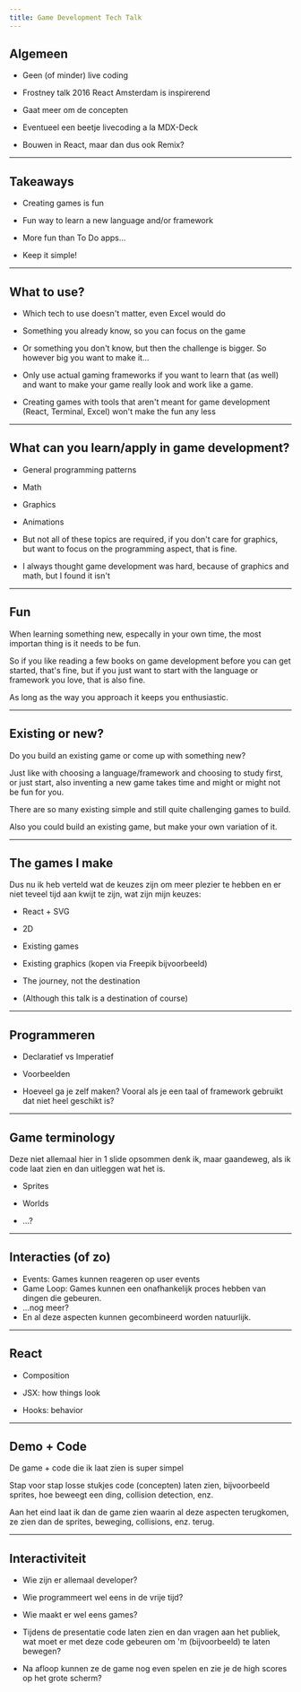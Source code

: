 ```yaml
---
title: Game Development Tech Talk
---
```


## Algemeen

- Geen (of minder) live coding

- Frostney talk 2016 React Amsterdam is inspirerend

- Gaat meer om de concepten

- Eventueel een beetje livecoding a la MDX-Deck

- Bouwen in React, maar dan dus ook Remix?

---

## Takeaways

- Creating games is fun

- Fun way to learn a new language and/or framework

- More fun than To Do apps...

- Keep it simple!

---

## What to use?

- Which tech to use doesn't matter, even Excel would do

- Something you already know, so you can focus on the game

- Or something you don't know, but then the challenge is bigger. So however big you want to make it...

- Only use actual gaming frameworks if you want to learn that (as well) and want to make your game really look and work like a game.

- Creating games with tools that aren't meant for game development (React, Terminal, Excel) won't make the fun any less

---

## What can you learn/apply in game development?

- General programming patterns

- Math

- Graphics

- Animations

- But not all of these topics are required, if you don't care for graphics, but want to focus on the programming aspect, that is fine.

- I always thought game development was hard, because of graphics and math, but I found it isn't

---

## Fun

When learning something new, especally in your own time, the most importan thing is it needs to be fun.

So if you like reading a few books on game development before you can get started, that's fine, but if you just want to
start with the language or framework you love, that is also fine.

As long as the way you approach it keeps you enthusiastic.

---

## Existing or new?

Do you build an existing game or come up with something new?

Just like with choosing a language/framework and choosing to study first, or just start, also
inventing a new game takes time and might or might not be fun for you.

There are so many existing simple and still quite challenging games to build.

Also you could build an existing game, but make your own variation of it.

---

## The games I make

Dus nu ik heb verteld wat de keuzes zijn om meer plezier te hebben en er niet teveel tijd aan kwijt te zijn,
wat zijn mijn keuzes:

- React + SVG

- 2D

- Existing games

- Existing graphics (kopen via Freepik bijvoorbeeld)

- The journey, not the destination

- (Although this talk is a destination of course)

---

## Programmeren

- Declaratief vs Imperatief

- Voorbeelden

- Hoeveel ga je zelf maken? Vooral als je een taal of framework gebruikt dat niet heel geschikt is?

---

## Game terminology

Deze niet allemaal hier in 1 slide opsommen denk ik, maar gaandeweg, als ik code laat zien en dan uitleggen wat het is.

- Sprites

- Worlds

- ...?

---

## Interacties (of zo)

- Events: Games kunnen reageren op user events
- Game Loop: Games kunnen een onafhankelijk proces hebben van dingen die gebeuren.
- ...nog meer?
- En al deze aspecten kunnen gecombineerd worden natuurlijk.

---

## React

- Composition

- JSX: how things look

- Hooks: behavior

---

## Demo + Code

De game + code die ik laat zien is super simpel

Stap voor stap losse stukjes code (concepten) laten zien, bijvoorbeeld sprites, hoe beweegt een ding, collision detection, enz.

Aan het eind laat ik dan de game zien waarin al deze aspecten terugkomen, ze zien dan de sprites, beweging, collisions, enz. terug.

---

## Interactiviteit

- Wie zijn er allemaal developer?

- Wie programmeert wel eens in de vrije tijd?

- Wie maakt er wel eens games?

- Tijdens de presentatie code laten zien en dan vragen aan het publiek, wat moet er met deze code gebeuren om 'm (bijvoorbeeld)
te laten bewegen?

- Na afloop kunnen ze de game nog even spelen en zie je de high scores op het grote scherm?
